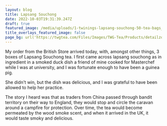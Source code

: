 ```yaml
---
layout: blog
title: Lapsang Souchong
date: 2022-10-03T19:31:39.247Z
draft: true
featured_image: /media/uploads/1-twinings-lapsang-souchong-50-tea-bags_900x.progressive.webp
title_overlays_featured_image: false
page_bg: url('https://twgtea.com/Files/Images/TWG-Tea/Products/detailzoom1200x900/T627.jpg')
---
```

M﻿y order from the British Store arrived today, with, amongst other things, 3 boxes of Lapsang Souchong tea. I first came across lapsang souchong as in ingredient in a smoked duck dish a friend of mine cooked for Masterchef while I was at university, and I was fortunate enough to have been a guinea pig.

S﻿he didn't win, but the dish was delicious, and I was grateful to have been allowed to help her practice.

The story I heard was that as traders from China passed through bandit territory on their way to England, they would stop and circle the caravan around a campfire for protection. Over time, the tea would become permeated by the wood smoke scent, and when it arrived in the UK, it would taste smoky and delicious.